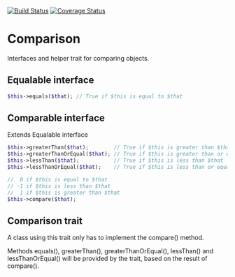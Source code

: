 [![Build Status](https://travis-ci.org/sirn-se/phrity-comparison.svg?branch=master)](https://travis-ci.org/sirn-se/phrity-comparison)
[![Coverage Status](https://coveralls.io/repos/github/sirn-se/phrity-comparison/badge.svg?branch=master)](https://coveralls.io/github/sirn-se/phrity-comparison?branch=master)

# Comparison

Interfaces and helper trait for comparing objects.

## Equalable interface

```php
$this->equals($that); // True if $this is equal to $that
```

## Comparable interface

Extends Equalable interface

```php
$this->greaterThan($that);        // True if $this is greater than $that
$this->greaterThanOrEqual($that); // True if $this is greater than or equal to $that
$this->lessThan($that);           // True if $this is less than $that
$this->lessThanOrEqual($that);    // True if $this is less than or equal to $that

//  0 if $this is equal to $that
// -1 if $this is less than $that
//  1 if $this is greater than $that
$this->compare($that);
```

## Comparison trait

A class using this trait only has to implement the compare() method.

Methods equals(), greaterThan(), greaterThanOrEqual(), lessThan() and lessThanOrEqual() will be provided by the trait, based on the result of compare().
